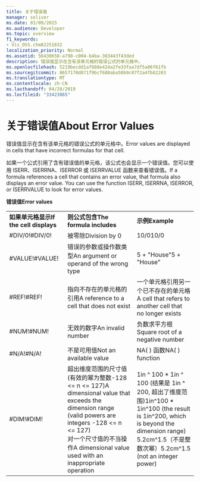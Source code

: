 ```yaml
---
title: 关于错误值
manager: soliver
ms.date: 03/09/2015
ms.audience: Developer
ms.topic: overview
f1_keywords:
- Vis_DSS.chm82251832
localization_priority: Normal
ms.assetid: 56430658-a798-c004-b4ba-363443f43ded
description: 错误值显示在含有该单元格的错误公式的单元格中。
ms.openlocfilehash: 5219becdd1af888e424a2fe33faa7df5a06f61fb
ms.sourcegitcommit: 8657170d071f9bcf680aba50b9c07f2a4fb82283
ms.translationtype: MT
ms.contentlocale: zh-CN
ms.lasthandoff: 04/28/2019
ms.locfileid: "33423865"
---
```

# <a name="about-error-values"></a><span data-ttu-id="6df3f-103">关于错误值</span><span class="sxs-lookup"><span data-stu-id="6df3f-103">About Error Values</span></span>

<span data-ttu-id="6df3f-104">错误值显示在含有该单元格的错误公式的单元格中。</span><span class="sxs-lookup"><span data-stu-id="6df3f-104">Error values are displayed in cells that have incorrect formulas for that cell.</span></span>
  
<span data-ttu-id="6df3f-p101">如果一个公式引用了含有错误值的单元格，该公式也会显示一个错误值。您可以使用 ISERR、ISERRNA、ISERROR 或 ISERRVALUE 函数来查看错误值。</span><span class="sxs-lookup"><span data-stu-id="6df3f-p101">If a formula references a cell that contains an error value, that formula also displays an error value. You can use the function ISERR, ISERRNA, ISERROR, or ISERRVALUE to look for error values.</span></span>
  
<span data-ttu-id="6df3f-107">**错误值**</span><span class="sxs-lookup"><span data-stu-id="6df3f-107">**Error values**</span></span>

||||
|:-----|:-----|:-----|
|<span data-ttu-id="6df3f-108">**如果单元格显示**</span><span class="sxs-lookup"><span data-stu-id="6df3f-108">**If the cell displays**</span></span> <br/> |<span data-ttu-id="6df3f-109">**则公式包含**</span><span class="sxs-lookup"><span data-stu-id="6df3f-109">**The formula includes**</span></span> <br/> |<span data-ttu-id="6df3f-110">**示例**</span><span class="sxs-lookup"><span data-stu-id="6df3f-110">**Example**</span></span> <br/> |
| <span data-ttu-id="6df3f-111">#DIV/0!</span><span class="sxs-lookup"><span data-stu-id="6df3f-111">#DIV/0!</span></span>  <br/> |<span data-ttu-id="6df3f-112">被零除</span><span class="sxs-lookup"><span data-stu-id="6df3f-112">Division by 0</span></span>  <br/> |<span data-ttu-id="6df3f-113">10/0</span><span class="sxs-lookup"><span data-stu-id="6df3f-113">10/0</span></span>  <br/> |
| <span data-ttu-id="6df3f-114">#VALUE!</span><span class="sxs-lookup"><span data-stu-id="6df3f-114">#VALUE!</span></span>  <br/> | <span data-ttu-id="6df3f-115">错误的参数或操作数类型</span><span class="sxs-lookup"><span data-stu-id="6df3f-115">An argument or operand of the wrong type</span></span>  <br/> | <span data-ttu-id="6df3f-116">5 + "House"</span><span class="sxs-lookup"><span data-stu-id="6df3f-116">5 + "House"</span></span>  <br/> |
| <span data-ttu-id="6df3f-117">#REF!</span><span class="sxs-lookup"><span data-stu-id="6df3f-117">#REF!</span></span>  <br/> | <span data-ttu-id="6df3f-118">指向不存在的单元格的引用</span><span class="sxs-lookup"><span data-stu-id="6df3f-118">A reference to a cell that does not exist</span></span>  <br/> | <span data-ttu-id="6df3f-119">一个单元格引用另一个已不存在的单元格</span><span class="sxs-lookup"><span data-stu-id="6df3f-119">A cell that refers to another cell that no longer exists</span></span>  <br/> |
| <span data-ttu-id="6df3f-120">#NUM!</span><span class="sxs-lookup"><span data-stu-id="6df3f-120">#NUM!</span></span>  <br/> | <span data-ttu-id="6df3f-121">无效的数字</span><span class="sxs-lookup"><span data-stu-id="6df3f-121">An invalid number</span></span>  <br/> | <span data-ttu-id="6df3f-122">负数求平方根</span><span class="sxs-lookup"><span data-stu-id="6df3f-122">Square root of a negative number</span></span>  <br/> |
| <span data-ttu-id="6df3f-123">#N/A!</span><span class="sxs-lookup"><span data-stu-id="6df3f-123">#N/A!</span></span>  <br/> | <span data-ttu-id="6df3f-124">不是可用值</span><span class="sxs-lookup"><span data-stu-id="6df3f-124">Not an available value</span></span>  <br/> | <span data-ttu-id="6df3f-125">NA( ) 函数</span><span class="sxs-lookup"><span data-stu-id="6df3f-125">NA( ) function</span></span>  <br/> |
| <span data-ttu-id="6df3f-126">#DIM!</span><span class="sxs-lookup"><span data-stu-id="6df3f-126">#DIM!</span></span>  <br/> | <span data-ttu-id="6df3f-127">超出维度范围的尺寸值 (有效的幂为整数-128 \<= n \<= 127)</span><span class="sxs-lookup"><span data-stu-id="6df3f-127">A dimensional value that exceeds the dimension range (valid powers are integers -128 \<= n \<= 127)</span></span>  <br/> <span data-ttu-id="6df3f-128">对一个尺寸值的不当操作</span><span class="sxs-lookup"><span data-stu-id="6df3f-128">A dimensional value used with an inappropriate operation</span></span>  <br/> |<span data-ttu-id="6df3f-129">1in ^ 100 \* 1in ^ 100 (结果是 1in ^ 200, 超出了维度范围)</span><span class="sxs-lookup"><span data-stu-id="6df3f-129">1in^100 \* 1in^100 (the result is 1in^200, which is beyond the dimension range)</span></span>  <br/> <span data-ttu-id="6df3f-130">5.2cm^1.5（不是整数次幂）</span><span class="sxs-lookup"><span data-stu-id="6df3f-130">5.2cm^1.5 (not an integer power)</span></span>  <br/> |
   


